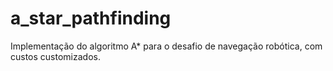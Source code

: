 # a_star_pathfinding
Implementação do algoritmo A* para o desafio de navegação robótica, com custos customizados.

